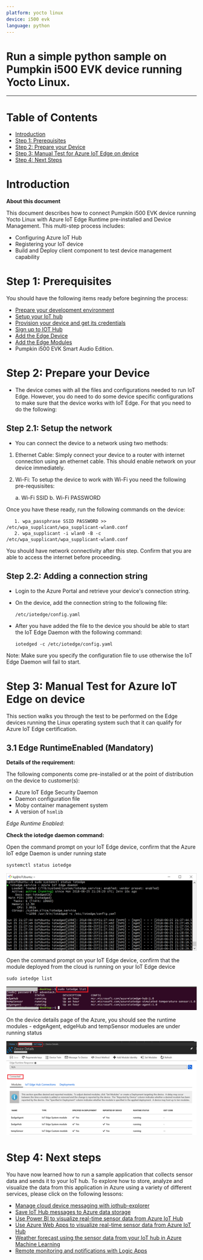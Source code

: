```yaml
---
platform: yocto linux
device: i500 evk
language: python
---
```


Run a simple python sample on Pumpkin i500 EVK device running Yocto Linux.
===
---

# Table of Contents

-   [Introduction](#Introduction)
-   [Step 1: Prerequisites](#Prerequisites)
-   [Step 2: Prepare your Device](#PrepareDevice)
-   [Step 3: Manual Test for Azure IoT Edge on device](#Manual)
-   [Step 4: Next Steps](#NextSteps)

<a name="Introduction"></a>
# Introduction

**About this document**

This document describes how to connect Pumpkin i500 EVK device running Yocto Linux with Azure IoT Edge Runtime pre-installed and Device Management. This multi-step process includes:

-   Configuring Azure IoT Hub
-   Registering your IoT device
-   Build and Deploy client component to test device management capability

<a name="Prerequisites"></a>
# Step 1: Prerequisites

You should have the following items ready before beginning the process:

-   [Prepare your development environment][setup-devbox-linux]
-   [Setup your IoT hub](https://account.windowsazure.com/signup?offer=ms-azr-0044p)
-   [Provision your device and get its credentials][lnk-manage-iot-hub]
-   [Sign up to IOT Hub](https://account.windowsazure.com/signup?offer=ms-azr-0044p)
-   [Add the Edge Device](https://docs.microsoft.com/en-us/azure/iot-edge/quickstart-linux)
-   [Add the Edge Modules](https://docs.microsoft.com/en-us/azure/iot-edge/quickstart-linux#deploy-a-module)
-   Pumpkin i500 EVK Smart Audio Edition.

<a name="PrepareDevice"></a>
# Step 2: Prepare your Device

-   The device comes with all the files and configurations needed to run IoT Edge. However, you do need to do some device specific configurations to make sure that the device works with IoT Edge. For that you need to do the following:

## Step 2.1: Setup the network

-   You can connect the device to a network using two methods:

1)  Ethernet Cable: Simply connect your device to a router with internet connection using an ethernet cable. This should enable network on your device immediately.

2)  Wi-Fi: To setup the device to work with Wi-Fi you need the following pre-requsisites:

       a. Wi-Fi SSID
       b. Wi-Fi PASSWORD

Once you have these ready, run the following commands on the device:

       1. wpa_passphrase SSID PASSWORD >> /etc/wpa_supplicant/wpa_supplicant-wlan0.conf
       2. wpa_supplicant -i wlan0 -B -c /etc/wpa_supplicant/wpa_supplicant-wlan0.conf

You should have network connectivity after this step. Confirm that you are able to access the internet before proceeding.

## Step 2.2: Adding a connection string

-   Login to the Azure Portal and retrieve your device's connection string.

-   On the device, add the connection string to the following file:

        /etc/iotedge/config.yaml

-   After you have added the file to the device you should be able to start the IoT Edge Daemon with the following command:

        iotedged -c /etc/iotedge/config.yaml

Note: Make sure you specify the configuration file to use otherwise the IoT Edge Daemon will fail to start.

<a name="Manual"></a>
# Step 3: Manual Test for Azure IoT Edge on device

This section walks you through the test to be performed on the Edge devices running the Linux operating system such that it can qualify for Azure IoT Edge certification.

## 3.1 Edge RuntimeEnabled (Mandatory)

**Details of the requirement:**

The following components come pre-installed or at the point of distribution on the device to customer(s):

-   Azure IoT Edge Security Daemon
-   Daemon configuration file
-   Moby container management system
-   A version of `hsmlib`

*Edge Runtime Enabled:*

**Check the iotedge daemon command:**

Open the command prompt on your IoT Edge device, confirm that the Azure IoT edge Daemon is under running state

    systemctl status iotedge

 ![](./media/ArtiGO/Capture.png)

Open the command prompt on your IoT Edge device, confirm that the module deployed from the cloud is running on your IoT Edge device

    sudo iotedge list

 ![](./media/ArtiGO/iotedgedaemon.png)

On the device details page of the Azure, you should see the runtime modules - edgeAgent, edgeHub and tempSensor modueles are under running status

 ![](./media/ArtiGO/tempSensor.png)

<a name="NextSteps"></a>
# Step 4: Next steps

You have now learned how to run a sample application that collects sensor data and sends it to your IoT hub. To explore how to store, analyze and visualize the data from this application in Azure using a variety of different services, please click on the following lessons:

-   [Manage cloud device messaging with iothub-explorer]
-   [Save IoT Hub messages to Azure data storage]
-   [Use Power BI to visualize real-time sensor data from Azure IoT Hub]
-   [Use Azure Web Apps to visualize real-time sensor data from Azure IoT Hub]
-   [Weather forecast using the sensor data from your IoT hub in Azure Machine Learning]
-   [Remote monitoring and notifications with Logic Apps]   

[Manage cloud device messaging with iothub-explorer]: https://docs.microsoft.com/en-us/azure/iot-hub/iot-hub-explorer-cloud-device-messaging
[Save IoT Hub messages to Azure data storage]: https://docs.microsoft.com/en-us/azure/iot-hub/iot-hub-store-data-in-azure-table-storage
[Use Power BI to visualize real-time sensor data from Azure IoT Hub]: https://docs.microsoft.com/en-us/azure/iot-hub/iot-hub-live-data-visualization-in-power-bi
[Use Azure Web Apps to visualize real-time sensor data from Azure IoT Hub]: https://docs.microsoft.com/en-us/azure/iot-hub/iot-hub-live-data-visualization-in-web-apps
[Weather forecast using the sensor data from your IoT hub in Azure Machine Learning]: https://docs.microsoft.com/en-us/azure/iot-hub/iot-hub-weather-forecast-machine-learning
[Remote monitoring and notifications with Logic Apps]: https://docs.microsoft.com/en-us/azure/iot-hub/iot-hub-monitoring-notifications-with-azure-logic-apps


[setup-devbox-linux]: https://github.com/Azure/azure-iot-sdk-c/blob/master/doc/devbox_setup.md
[lnk-setup-iot-hub]: ../setup_iothub.md
[lnk-manage-iot-hub]: ../manage_iot_hub.md
